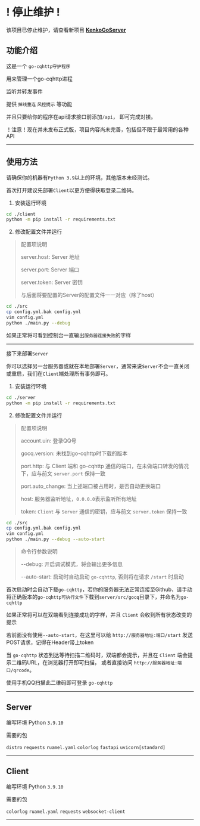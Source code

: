 # ! 停止维护 !

该项目已停止维护，请查看新项目 [**KenkoGoServer**](https://github.com/AkagiYui/KenkoGoServer)

## 功能介绍

这是一个 `go-cqhttp守护程序` 

用来管理一个go-cqhttp进程

监听并转发事件

提供 `掉线重连` `风控提示` 等功能

并且只要给你的程序在api请求接口前添加`/api`，
即可完成对接。

！注意！现在并未发布正式版，项目内容尚未完善，包括但不限于最常用的各种API

---

## 使用方法

请确保你的机器有`Python 3.9`以上的环境，其他版本未经测试。

首次打开建议先部署`Client`以更方便得获取登录二维码。

1. 安装运行环境

```bash
cd ./client
python -m pip install -r requirements.txt
```

2. 修改配置文件并运行

> 配置项说明
> 
> server.host: Server 地址
> 
> server.port: Server 端口
> 
> server.token: Server 密钥
> 
> 与后面将要配置的Server的配置文件一一对应（除了host）

```bash
cd ./src
cp config.yml.bak config.yml
vim config.yml
python ./main.py --debug
```

如果正常将可看到控制台一直输出`服务器连接失败`的字样

---

接下来部署`Server`

你可以选择另一台服务器或就在本地部署`Server`，通常来说`Server`不会一直关闭或重启，我们在`Client`端处理所有事务即可。

1. 安装运行环境

```bash
cd ./server
python -m pip install -r requirements.txt
```

2. 修改配置文件并运行

> 配置项说明
> 
> account.uin: 登录QQ号
> 
> gocq.version: 未找到go-cqhttp时下载的版本
> 
> port.http: 与 Client 端和 go-cqhttp 通信的端口，在未做端口转发的情况下，应与前文 `server.port` 保持一致
> 
> port.auto_change: 当上述端口被占用时，是否自动更换端口
> 
> host: 服务器监听地址，`0.0.0.0`表示监听所有地址
> 
> token: `Client` 与 `Server` 通信的密钥，应与前文 `server.token` 保持一致

```bash
cd ./src
cp config.yml.bak config.yml
vim config.yml
python ./main.py --debug --auto-start
```

> 命令行参数说明
> 
> --debug: 开启调试模式，将会输出更多信息
> 
> --auto-start: 启动时自动启动 `go-cqhttp`, 否则将在请求 `/start` 时启动

首次启动时会自动下载`go-cqhttp`，若你的服务器无法正常连接至Github，请手动将正确版本的`go-cqhttp可执行文件`下载到`server/src/gocq`目录下，并命名为`go-cqhttp`

如果正常将可以在双端看到连接成功的字样，并且 `Client` 会收到所有状态改变的提示

若前面没有使用`--auto-start`，在这里可以给 `http://服务器地址:端口/start` 发送POST请求，记得在Header带上token

当 `go-cqhttp` 状态到达等待扫描二维码时，双端都会提示，并且在 `Client` 端会提示二维码URL，在浏览器打开即可扫描，
或者直接访问 `http://服务器地址:端口/qrcode`。

使用手机QQ扫描此二维码即可登录 `go-cqhttp`

---

## Server

编写环境 Python `3.9.10`

需要的包

`distro`
`requests`
`ruamel.yaml`
`colorlog`
`fastapi`
`uvicorn[standard]`

---

## Client

编写环境 Python `3.9.10`

需要的包

`colorlog`
`ruamel.yaml`
`requests`
`websocket-client`

---
